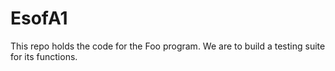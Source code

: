 # EsofA1
This repo holds the code for the Foo program. We are to build a testing suite for its functions. 

